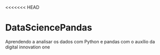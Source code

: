 <<<<<<< HEAD
# DataSciencePandas

Aprendendo a analisar os dados com Python e pandas com o auxílio da digital innovation one
